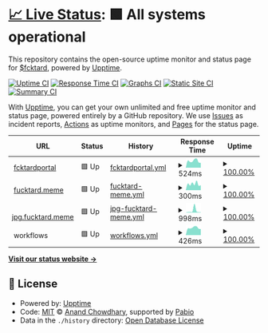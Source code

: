 # [📈 Live Status](https://fucktardcto.github.io/status): <!--live status--> **🟩 All systems operational**

This repository contains the open-source uptime monitor and status page for [$fcktard](https://fucktard.meme/), powered by [Upptime](https://github.com/upptime/upptime).

[![Uptime CI](https://github.com/fucktardcto/status/workflows/Uptime%20CI/badge.svg)](https://github.com/fucktardcto/status/actions?query=workflow%3A%22Uptime+CI%22)
[![Response Time CI](https://github.com/fucktardcto/status/workflows/Response%20Time%20CI/badge.svg)](https://github.com/fucktardcto/status/actions?query=workflow%3A%22Response+Time+CI%22)
[![Graphs CI](https://github.com/fucktardcto/status/workflows/Graphs%20CI/badge.svg)](https://github.com/fucktardcto/status/actions?query=workflow%3A%22Graphs+CI%22)
[![Static Site CI](https://github.com/fucktardcto/status/workflows/Static%20Site%20CI/badge.svg)](https://github.com/fucktardcto/status/actions?query=workflow%3A%22Static+Site+CI%22)
[![Summary CI](https://github.com/fucktardcto/status/workflows/Summary%20CI/badge.svg)](https://github.com/fucktardcto/status/actions?query=workflow%3A%22Summary+CI%22)

With [Upptime](https://upptime.js.org), you can get your own unlimited and free uptime monitor and status page, powered entirely by a GitHub repository. We use [Issues](https://github.com/fucktardcto/status/issues) as incident reports, [Actions](https://github.com/fucktardcto/status/actions) as uptime monitors, and [Pages](https://fucktardcto.github.io/status) for the status page.

<!--start: status pages-->
<!-- This summary is generated by Upptime (https://github.com/upptime/upptime) -->
<!-- Do not edit this manually, your changes will be overwritten -->
<!-- prettier-ignore -->
| URL | Status | History | Response Time | Uptime |
| --- | ------ | ------- | ------------- | ------ |
| <img alt="" src="https://icons.duckduckgo.com/ip3/t.me.ico" height="13"> [fcktardportal](https://t.me/fcktardportal) | 🟩 Up | [fcktardportal.yml](https://github.com/fucktardcto/status/commits/HEAD/history/fcktardportal.yml) | <details><summary><img alt="Response time graph" src="./graphs/fcktardportal/response-time-week.png" height="20"> 524ms</summary><br><a href="https://fucktardcto.github.io/status/history/fcktardportal"><img alt="Response time 650" src="https://img.shields.io/endpoint?url=https%3A%2F%2Fraw.githubusercontent.com%2Ffucktardcto%2Fstatus%2FHEAD%2Fapi%2Ffcktardportal%2Fresponse-time.json"></a><br><a href="https://fucktardcto.github.io/status/history/fcktardportal"><img alt="24-hour response time 373" src="https://img.shields.io/endpoint?url=https%3A%2F%2Fraw.githubusercontent.com%2Ffucktardcto%2Fstatus%2FHEAD%2Fapi%2Ffcktardportal%2Fresponse-time-day.json"></a><br><a href="https://fucktardcto.github.io/status/history/fcktardportal"><img alt="7-day response time 524" src="https://img.shields.io/endpoint?url=https%3A%2F%2Fraw.githubusercontent.com%2Ffucktardcto%2Fstatus%2FHEAD%2Fapi%2Ffcktardportal%2Fresponse-time-week.json"></a><br><a href="https://fucktardcto.github.io/status/history/fcktardportal"><img alt="30-day response time 840" src="https://img.shields.io/endpoint?url=https%3A%2F%2Fraw.githubusercontent.com%2Ffucktardcto%2Fstatus%2FHEAD%2Fapi%2Ffcktardportal%2Fresponse-time-month.json"></a><br><a href="https://fucktardcto.github.io/status/history/fcktardportal"><img alt="1-year response time 650" src="https://img.shields.io/endpoint?url=https%3A%2F%2Fraw.githubusercontent.com%2Ffucktardcto%2Fstatus%2FHEAD%2Fapi%2Ffcktardportal%2Fresponse-time-year.json"></a></details> | <details><summary><a href="https://fucktardcto.github.io/status/history/fcktardportal">100.00%</a></summary><a href="https://fucktardcto.github.io/status/history/fcktardportal"><img alt="All-time uptime 99.86%" src="https://img.shields.io/endpoint?url=https%3A%2F%2Fraw.githubusercontent.com%2Ffucktardcto%2Fstatus%2FHEAD%2Fapi%2Ffcktardportal%2Fuptime.json"></a><br><a href="https://fucktardcto.github.io/status/history/fcktardportal"><img alt="24-hour uptime 100.00%" src="https://img.shields.io/endpoint?url=https%3A%2F%2Fraw.githubusercontent.com%2Ffucktardcto%2Fstatus%2FHEAD%2Fapi%2Ffcktardportal%2Fuptime-day.json"></a><br><a href="https://fucktardcto.github.io/status/history/fcktardportal"><img alt="7-day uptime 100.00%" src="https://img.shields.io/endpoint?url=https%3A%2F%2Fraw.githubusercontent.com%2Ffucktardcto%2Fstatus%2FHEAD%2Fapi%2Ffcktardportal%2Fuptime-week.json"></a><br><a href="https://fucktardcto.github.io/status/history/fcktardportal"><img alt="30-day uptime 99.48%" src="https://img.shields.io/endpoint?url=https%3A%2F%2Fraw.githubusercontent.com%2Ffucktardcto%2Fstatus%2FHEAD%2Fapi%2Ffcktardportal%2Fuptime-month.json"></a><br><a href="https://fucktardcto.github.io/status/history/fcktardportal"><img alt="1-year uptime 99.86%" src="https://img.shields.io/endpoint?url=https%3A%2F%2Fraw.githubusercontent.com%2Ffucktardcto%2Fstatus%2FHEAD%2Fapi%2Ffcktardportal%2Fuptime-year.json"></a></details>
| <img alt="" src="https://icons.duckduckgo.com/ip3/fucktard.meme.ico" height="13"> [fucktard.meme](https://fucktard.meme) | 🟩 Up | [fucktard-meme.yml](https://github.com/fucktardcto/status/commits/HEAD/history/fucktard-meme.yml) | <details><summary><img alt="Response time graph" src="./graphs/fucktard-meme/response-time-week.png" height="20"> 300ms</summary><br><a href="https://fucktardcto.github.io/status/history/fucktard-meme"><img alt="Response time 351" src="https://img.shields.io/endpoint?url=https%3A%2F%2Fraw.githubusercontent.com%2Ffucktardcto%2Fstatus%2FHEAD%2Fapi%2Ffucktard-meme%2Fresponse-time.json"></a><br><a href="https://fucktardcto.github.io/status/history/fucktard-meme"><img alt="24-hour response time 240" src="https://img.shields.io/endpoint?url=https%3A%2F%2Fraw.githubusercontent.com%2Ffucktardcto%2Fstatus%2FHEAD%2Fapi%2Ffucktard-meme%2Fresponse-time-day.json"></a><br><a href="https://fucktardcto.github.io/status/history/fucktard-meme"><img alt="7-day response time 300" src="https://img.shields.io/endpoint?url=https%3A%2F%2Fraw.githubusercontent.com%2Ffucktardcto%2Fstatus%2FHEAD%2Fapi%2Ffucktard-meme%2Fresponse-time-week.json"></a><br><a href="https://fucktardcto.github.io/status/history/fucktard-meme"><img alt="30-day response time 286" src="https://img.shields.io/endpoint?url=https%3A%2F%2Fraw.githubusercontent.com%2Ffucktardcto%2Fstatus%2FHEAD%2Fapi%2Ffucktard-meme%2Fresponse-time-month.json"></a><br><a href="https://fucktardcto.github.io/status/history/fucktard-meme"><img alt="1-year response time 351" src="https://img.shields.io/endpoint?url=https%3A%2F%2Fraw.githubusercontent.com%2Ffucktardcto%2Fstatus%2FHEAD%2Fapi%2Ffucktard-meme%2Fresponse-time-year.json"></a></details> | <details><summary><a href="https://fucktardcto.github.io/status/history/fucktard-meme">100.00%</a></summary><a href="https://fucktardcto.github.io/status/history/fucktard-meme"><img alt="All-time uptime 99.99%" src="https://img.shields.io/endpoint?url=https%3A%2F%2Fraw.githubusercontent.com%2Ffucktardcto%2Fstatus%2FHEAD%2Fapi%2Ffucktard-meme%2Fuptime.json"></a><br><a href="https://fucktardcto.github.io/status/history/fucktard-meme"><img alt="24-hour uptime 100.00%" src="https://img.shields.io/endpoint?url=https%3A%2F%2Fraw.githubusercontent.com%2Ffucktardcto%2Fstatus%2FHEAD%2Fapi%2Ffucktard-meme%2Fuptime-day.json"></a><br><a href="https://fucktardcto.github.io/status/history/fucktard-meme"><img alt="7-day uptime 100.00%" src="https://img.shields.io/endpoint?url=https%3A%2F%2Fraw.githubusercontent.com%2Ffucktardcto%2Fstatus%2FHEAD%2Fapi%2Ffucktard-meme%2Fuptime-week.json"></a><br><a href="https://fucktardcto.github.io/status/history/fucktard-meme"><img alt="30-day uptime 100.00%" src="https://img.shields.io/endpoint?url=https%3A%2F%2Fraw.githubusercontent.com%2Ffucktardcto%2Fstatus%2FHEAD%2Fapi%2Ffucktard-meme%2Fuptime-month.json"></a><br><a href="https://fucktardcto.github.io/status/history/fucktard-meme"><img alt="1-year uptime 99.99%" src="https://img.shields.io/endpoint?url=https%3A%2F%2Fraw.githubusercontent.com%2Ffucktardcto%2Fstatus%2FHEAD%2Fapi%2Ffucktard-meme%2Fuptime-year.json"></a></details>
| <img alt="" src="https://icons.duckduckgo.com/ip3/jpg.fucktard.meme.ico" height="13"> [jpg.fucktard.meme](https://jpg.fucktard.meme/) | 🟩 Up | [jpg-fucktard-meme.yml](https://github.com/fucktardcto/status/commits/HEAD/history/jpg-fucktard-meme.yml) | <details><summary><img alt="Response time graph" src="./graphs/jpg-fucktard-meme/response-time-week.png" height="20"> 998ms</summary><br><a href="https://fucktardcto.github.io/status/history/jpg-fucktard-meme"><img alt="Response time 337" src="https://img.shields.io/endpoint?url=https%3A%2F%2Fraw.githubusercontent.com%2Ffucktardcto%2Fstatus%2FHEAD%2Fapi%2Fjpg-fucktard-meme%2Fresponse-time.json"></a><br><a href="https://fucktardcto.github.io/status/history/jpg-fucktard-meme"><img alt="24-hour response time 170" src="https://img.shields.io/endpoint?url=https%3A%2F%2Fraw.githubusercontent.com%2Ffucktardcto%2Fstatus%2FHEAD%2Fapi%2Fjpg-fucktard-meme%2Fresponse-time-day.json"></a><br><a href="https://fucktardcto.github.io/status/history/jpg-fucktard-meme"><img alt="7-day response time 998" src="https://img.shields.io/endpoint?url=https%3A%2F%2Fraw.githubusercontent.com%2Ffucktardcto%2Fstatus%2FHEAD%2Fapi%2Fjpg-fucktard-meme%2Fresponse-time-week.json"></a><br><a href="https://fucktardcto.github.io/status/history/jpg-fucktard-meme"><img alt="30-day response time 452" src="https://img.shields.io/endpoint?url=https%3A%2F%2Fraw.githubusercontent.com%2Ffucktardcto%2Fstatus%2FHEAD%2Fapi%2Fjpg-fucktard-meme%2Fresponse-time-month.json"></a><br><a href="https://fucktardcto.github.io/status/history/jpg-fucktard-meme"><img alt="1-year response time 337" src="https://img.shields.io/endpoint?url=https%3A%2F%2Fraw.githubusercontent.com%2Ffucktardcto%2Fstatus%2FHEAD%2Fapi%2Fjpg-fucktard-meme%2Fresponse-time-year.json"></a></details> | <details><summary><a href="https://fucktardcto.github.io/status/history/jpg-fucktard-meme">100.00%</a></summary><a href="https://fucktardcto.github.io/status/history/jpg-fucktard-meme"><img alt="All-time uptime 99.42%" src="https://img.shields.io/endpoint?url=https%3A%2F%2Fraw.githubusercontent.com%2Ffucktardcto%2Fstatus%2FHEAD%2Fapi%2Fjpg-fucktard-meme%2Fuptime.json"></a><br><a href="https://fucktardcto.github.io/status/history/jpg-fucktard-meme"><img alt="24-hour uptime 100.00%" src="https://img.shields.io/endpoint?url=https%3A%2F%2Fraw.githubusercontent.com%2Ffucktardcto%2Fstatus%2FHEAD%2Fapi%2Fjpg-fucktard-meme%2Fuptime-day.json"></a><br><a href="https://fucktardcto.github.io/status/history/jpg-fucktard-meme"><img alt="7-day uptime 100.00%" src="https://img.shields.io/endpoint?url=https%3A%2F%2Fraw.githubusercontent.com%2Ffucktardcto%2Fstatus%2FHEAD%2Fapi%2Fjpg-fucktard-meme%2Fuptime-week.json"></a><br><a href="https://fucktardcto.github.io/status/history/jpg-fucktard-meme"><img alt="30-day uptime 100.00%" src="https://img.shields.io/endpoint?url=https%3A%2F%2Fraw.githubusercontent.com%2Ffucktardcto%2Fstatus%2FHEAD%2Fapi%2Fjpg-fucktard-meme%2Fuptime-month.json"></a><br><a href="https://fucktardcto.github.io/status/history/jpg-fucktard-meme"><img alt="1-year uptime 99.42%" src="https://img.shields.io/endpoint?url=https%3A%2F%2Fraw.githubusercontent.com%2Ffucktardcto%2Fstatus%2FHEAD%2Fapi%2Fjpg-fucktard-meme%2Fuptime-year.json"></a></details>
| <img alt="" src="https://icons.duckduckgo.com/ip3/null.ico" height="13"> workflows | 🟩 Up | [workflows.yml](https://github.com/fucktardcto/status/commits/HEAD/history/workflows.yml) | <details><summary><img alt="Response time graph" src="./graphs/workflows/response-time-week.png" height="20"> 426ms</summary><br><a href="https://fucktardcto.github.io/status/history/workflows"><img alt="Response time 461" src="https://img.shields.io/endpoint?url=https%3A%2F%2Fraw.githubusercontent.com%2Ffucktardcto%2Fstatus%2FHEAD%2Fapi%2Fworkflows%2Fresponse-time.json"></a><br><a href="https://fucktardcto.github.io/status/history/workflows"><img alt="24-hour response time 356" src="https://img.shields.io/endpoint?url=https%3A%2F%2Fraw.githubusercontent.com%2Ffucktardcto%2Fstatus%2FHEAD%2Fapi%2Fworkflows%2Fresponse-time-day.json"></a><br><a href="https://fucktardcto.github.io/status/history/workflows"><img alt="7-day response time 426" src="https://img.shields.io/endpoint?url=https%3A%2F%2Fraw.githubusercontent.com%2Ffucktardcto%2Fstatus%2FHEAD%2Fapi%2Fworkflows%2Fresponse-time-week.json"></a><br><a href="https://fucktardcto.github.io/status/history/workflows"><img alt="30-day response time 442" src="https://img.shields.io/endpoint?url=https%3A%2F%2Fraw.githubusercontent.com%2Ffucktardcto%2Fstatus%2FHEAD%2Fapi%2Fworkflows%2Fresponse-time-month.json"></a><br><a href="https://fucktardcto.github.io/status/history/workflows"><img alt="1-year response time 461" src="https://img.shields.io/endpoint?url=https%3A%2F%2Fraw.githubusercontent.com%2Ffucktardcto%2Fstatus%2FHEAD%2Fapi%2Fworkflows%2Fresponse-time-year.json"></a></details> | <details><summary><a href="https://fucktardcto.github.io/status/history/workflows">100.00%</a></summary><a href="https://fucktardcto.github.io/status/history/workflows"><img alt="All-time uptime 100.00%" src="https://img.shields.io/endpoint?url=https%3A%2F%2Fraw.githubusercontent.com%2Ffucktardcto%2Fstatus%2FHEAD%2Fapi%2Fworkflows%2Fuptime.json"></a><br><a href="https://fucktardcto.github.io/status/history/workflows"><img alt="24-hour uptime 100.00%" src="https://img.shields.io/endpoint?url=https%3A%2F%2Fraw.githubusercontent.com%2Ffucktardcto%2Fstatus%2FHEAD%2Fapi%2Fworkflows%2Fuptime-day.json"></a><br><a href="https://fucktardcto.github.io/status/history/workflows"><img alt="7-day uptime 100.00%" src="https://img.shields.io/endpoint?url=https%3A%2F%2Fraw.githubusercontent.com%2Ffucktardcto%2Fstatus%2FHEAD%2Fapi%2Fworkflows%2Fuptime-week.json"></a><br><a href="https://fucktardcto.github.io/status/history/workflows"><img alt="30-day uptime 100.00%" src="https://img.shields.io/endpoint?url=https%3A%2F%2Fraw.githubusercontent.com%2Ffucktardcto%2Fstatus%2FHEAD%2Fapi%2Fworkflows%2Fuptime-month.json"></a><br><a href="https://fucktardcto.github.io/status/history/workflows"><img alt="1-year uptime 100.00%" src="https://img.shields.io/endpoint?url=https%3A%2F%2Fraw.githubusercontent.com%2Ffucktardcto%2Fstatus%2FHEAD%2Fapi%2Fworkflows%2Fuptime-year.json"></a></details>

<!--end: status pages-->

[**Visit our status website →**](https://fucktardcto.github.io/status)

## 📄 License

- Powered by: [Upptime](https://github.com/upptime/upptime)
- Code: [MIT](./LICENSE) © [Anand Chowdhary](https://anandchowdhary.com), supported by [Pabio](https://pabio.com)
- Data in the `./history` directory: [Open Database License](https://opendatacommons.org/licenses/odbl/1-0/)
